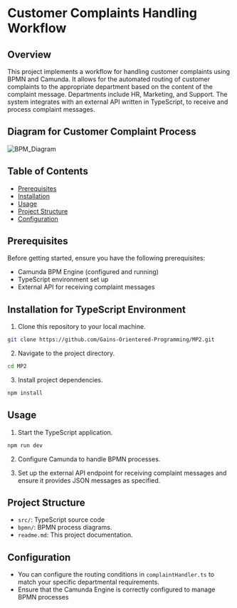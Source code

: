 # Customer Complaints Handling Workflow

## Overview

This project implements a workflow for handling customer complaints using BPMN and Camunda. It allows for the automated routing of customer complaints to the appropriate department based on the content of the complaint message. Departments include HR, Marketing, and Support. The system integrates with an external API written in TypeScript, to receive and process complaint messages.

## Diagram for Customer Complaint Process
![BPM_Diagram](https://github-production-user-asset-6210df.s3.amazonaws.com/78692409/275869494-dcbd069a-e4fe-4de1-8697-530c34e4e6d2.png)

## Table of Contents

- [Prerequisites](#prerequisites)
- [Installation](#installation-for-typescript-environment)
- [Usage](#usage)
- [Project Structure](#project-structure)
- [Configuration](#configuration)

## Prerequisites

Before getting started, ensure you have the following prerequisites:

- Camunda BPM Engine (configured and running)
- TypeScript environment set up
- External API for receiving complaint messages

## Installation for TypeScript Environment

1. Clone this repository to your local machine.

```bash
git clone https://github.com/Gains-Orientered-Programming/MP2.git
```

2. Navigate to the project directory.

```bash
cd MP2
```

3. Install project dependencies.

```bash
npm install
```

## Usage

1. Start the TypeScript application.

```bash
npm run dev
```

2. Configure Camunda to handle BPMN processes.

2. Set up the external API endpoint for receiving complaint messages and ensure it provides JSON messages as specified.

## Project Structure
- `src/`: TypeScript source code
- `bpmn/`: BPMN process diagrams.
- `readme.md`: This project documentation.

## Configuration
- You can configure the routing conditions in `complaintHandler.ts` to match your specific departmental requirements.
- Ensure that the Camunda Engine is correctly configured to manage BPMN processes



